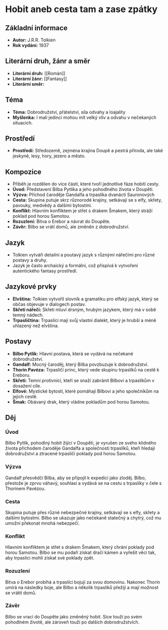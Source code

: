 # Hobit aneb cesta tam a zase zpátky
## Základní informace
- **Autor:** J.R.R. Tolkien
- **Rok vydání:** 1937

## Literární druh, žánr a směr 
- **Literární druh:** [[Román]]
- **Literární žánr:** [[Fantasy]]
- **Literární směr:** 

## Téma 
- **Téma:** Dobrodružství, přátelství, síla odvahy a loajality
- **Myšlenka:** I malí jedinci mohou mít velký vliv a odvahu v nečekaných situacích.

## Prostředí 
- **Prostředí:** Středozemě, zejména krajina Doupě a pestrá příroda, ale také jeskyně, lesy, hory, jezero a město.

## Kompozice 
- Příběh je rozdělen do více částí, které tvoří jednotlivé fáze hobití cesty.
- **Úvod:** Představení Bilba Pytlíka a jeho pohodlného života v Doupěti.
- **Výzva:** Příchod čaroděje Gandalfa a trpaslíka dvanácti Sauronových
- **Cesta:** Skupina putuje skrz různorodé krajiny, setkávají se s elfy, skřety, pavouky, medvědy a dalšími bytostmi.
- **Konflikt:** Hlavním konfliktem je střet s drakem Šmakem, který stráží poklad pod horou Samotou.
- **Rozuzlení:** Bitva o Erebor a návrat do Doupěte.
- **Závěr:** Bilbo se vrátí domů, ale změněn z dobrodružství.

## Jazyk 
- Tolkien vytváří detailní a poutavý jazyk s různými nářečími pro různé postavy a druhy.
- Jazyk je často archaický a formální, což přispívá k vytvoření autentického fantasy prostředí.

## Jazykové prvky 
- **Elvština:** Tolkien vytvořil slovník a gramatiku pro elfský jazyk, který se občas objevuje v dialogech postav.
- **Skřetí nářečí:** Skřeti mluví drsným, hrubým jazykem, který má v sobě temný nádech.
- **Trpasličtina:** Trpaslíci mají svůj vlastní dialekt, který je hrubší a méně uhlazený než elvština.

## Postavy 
- **Bilbo Pytlík:** Hlavní postava, která se vydává na nečekané dobrodružství.
- **Gandalf:** Mocný čaroděj, který Bilba povzbuzuje k dobrodružství.
- **Thorin Pavéza:** Trpasličí princ, který vede skupinu trpaslíků na cestě k Ereboru.
- **Skřeti:** Temní protivníci, kteří se snaží zabránit Bilbovi a trpaslíkům v dosažení cíle.
- **Elfové:** Mystické bytosti, které pomáhají Bilbovi a jeho společníkům na jejich cestě.
- **Šmak:** Obávaný drak, který vládne pokladům pod horou Samotou.

## Děj
### Úvod
Bilbo Pytlík, pohodlný hobit žijící v Doupěti, je vyrušen ze svého klidného života příchodem čaroděje Gandalfa a společnosti trpaslíků, kteří hledají dobrodružství a ztracené trpasličí poklady pod horou Samotou.

### Výzva
Gandalf přesvědčí Bilba, aby se připojil k expedici jako zloděj. Bilbo, přestože je zprvu váhavý, souhlasí a vydává se na cestu s trpaslíky v čele s Thorinem Pavézou.

### Cesta
Skupina putuje přes různé nebezpečné krajiny, setkávají se s elfy, skřety a dalšími bytostmi. Bilbo se ukazuje jako nečekaně statečný a chytrý, což mu umožní překonat mnohá nebezpečí.

### Konflikt
Hlavním konfliktem je střet s drakem Šmakem, který chrání poklady pod horou Samotou. Bilbo se mu podaří získat dračí kámen a vyřešit věci tak, aby trpaslíci mohli získat své poklady zpět.

### Rozuzlení
Bitva o Erebor probíhá a trpaslíci bojují za svou domovinu. Nakonec Thorin umírá na následky boje, ale Bilbo a několik trpaslíků přežijí a mají možnost se vrátit domů.

### Závěr
Bilbo se vrací do Doupěte jako změněný hobit. Sice touží po svém pohodlném životě, ale zároveň touží po dalších dobrodružstvích.